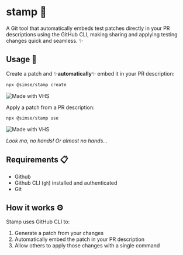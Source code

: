 # stamp 🔖

A Git tool that automatically embeds test patches directly in your PR descriptions using the GitHub CLI, making sharing and applying testing changes quick and seamless. ✨

## Usage 🚀
Create a patch and ✨**automatically**✨ embed it in your PR description:
```bash
npx @simse/stamp create
```

![Made with VHS](https://vhs.charm.sh/vhs-5SLBEaApGClhSWzhibblER.gif)

Apply a patch from a PR description:
```bash
npx @simse/stamp use
```

![Made with VHS](https://vhs.charm.sh/vhs-6sXQErJH4EFpIE0z595sZi.gif)

_Look ma, no hands! Or almost no hands..._

## Requirements 📋
- Github
- Github CLI (`gh`) installed and authenticated
- Git

## How it works ⚙️

Stamp uses GitHub CLI to:

1. Generate a patch from your changes
2. Automatically embed the patch in your PR description
3. Allow others to apply those changes with a single command
